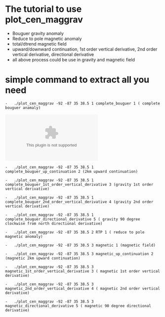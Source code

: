 # The tutorial to use plot_cen_maggrav
- Bouguer gravity anomaly
- Reduce to pole magnetic anomaly
- total/dtrend magnetic field
- upward/downward continuation, 1st order vertical derivative, 2nd order vertical derivative, directional derivative
- all above process could be use in gravity and magnetic field


# simple command to extract all you need
```
-   ./plot_cen_maggrav -92 -87 35 38.5 1 complete_bouguer 1 ( complete bouguer anamaly)
```
![complete_bouguer](https://github.com/Regional-Geop-Synthesis/Magnetic_Gravity_Data_Process/tree/master/Grav_Mag_process_plot_by_Chunyu/output/complete_bouguer.ps)
```
-   ./plot_cen_maggrav -92 -87 35 38.5 1 complete_bouguer_up_continuation 2 (2km upward continuation)
```
```
-   ./plot_cen_maggrav -92 -87 35 38.5 1 complete_bouguer_1st_order_vertical_derivative 3 (gravity 1st order vertical derivative) 
```
```
-   ./plot_cen_maggrav -92 -87 35 38.5 1 complete_bouguer_2nd_order_vertical_derivative 4 (gravity 2nd order vertical derivative)
```
```
-   ./plot_cen_maggrav -92 -87 35 38.5 1 complete_bouguer_directional_derivative 5 ( gravity 90 degree clockwise from north directional derivative)
```
```
-   ./plot_cen_maggrav -92 -87 35 38.5 2 RTP 1 ( reduce to pole magnetic anomaly)
```
```
-   ./plot_cen_maggrav -92 -87 35 38.5 3 magnetic 1 (magnetic field)
```
```
-   ./plot_cen_maggrav -92 -87 35 38.5 3 magnetic_up_continuation 2 (magnetic 2km upward continuation) 
```
```
-   ./plot_cen_maggrav -92 -87 35 38.5 3 magnetic_1st_order_vertical_derivative 3 ( magnetic 1st order vertical derivative)
```
```
-   ./plot_cen_maggrav -92 -87 35 38.5 3 magnetic_2nd_order_vertical_derivative 4 ( magnetic 2nd order vertical derivative)
```
```
-   ./plot_cen_maggrav -92 -87 35 38.5 3 magnetic_directional_derivative 5 ( magnetic 90 degree directional derivative) 
```
